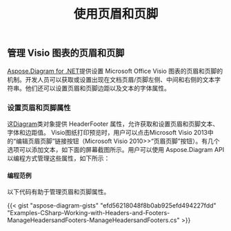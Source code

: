 ﻿---
title: 使用页眉和页脚
type: docs
weight: 140
url: /zh/net/working-with-headers-and-footers/
description: 本节介绍如何设置Microsoft Office Visio和Aspose.Diagram的页眉和页脚。
---
## **管理 Visio 图表的页眉和页脚**
[Aspose.Diagram for .NET](https://products.aspose.com/diagram/net/)提供设置 Microsoft Office Visio 图表的页眉和页脚的机制。开发人员可以获取或设置出现在文档页眉/页脚左侧、中间和右侧的文本字符串。他们还可以设置页眉和页脚边距以及文本的字体属性。
### **设置页眉和页脚属性**
这[Diagram](http://www.aspose.com/api/net/diagram/aspose.diagram/diagram)类对象提供 HeaderFooter 属性，允许获取和设置页眉和页脚文本、字体和边距值。 Visio图纸打印预览时，用户可以点击Microsoft Visio 2013中的“编辑页眉页脚”链接按钮（Microsoft Visio 2010>>“页眉页脚”按钮）。有几个选项可以添加文本，如下面的屏幕截图所示。用户可以使用 Aspose.Diagram API 以编程方式管理这些属性，如下所示：
#### **编程范例**
以下代码有助于管理页眉和页脚属性。

{{< gist "aspose-diagram-gists" "efd56218048f8b0ab925efd494227fdd" "Examples-CSharp-Working-with-Headers-and-Footers-ManageHeadersandFooters-ManageHeadersandFooters.cs" >}}
